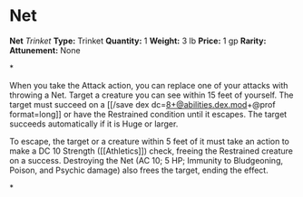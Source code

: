 # Net

**Net**
_Trinket_
**Type:** Trinket
**Quantity:** 1
**Weight:** 3 lb
**Price:** 1 gp
**Rarity:** 
**Attunement:** None

*<p>When you take the Attack action, you can replace one of your attacks with throwing a Net. Target a creature you can see within 15 feet of yourself. The target must succeed on a [[/save dex dc=8+@abilities.dex.mod+@prof  format=long]] or have the Restrained condition until it escapes. The target succeeds automatically if it is Huge or larger.

To escape, the target or a creature within 5 feet of it must take an action to make a DC 10 Strength ([[Athletics]]) check, freeing the Restrained creature on a success. Destroying the Net (AC 10; 5 HP; Immunity to Bludgeoning, Poison, and Psychic damage) also frees the target, ending the effect.</p>*